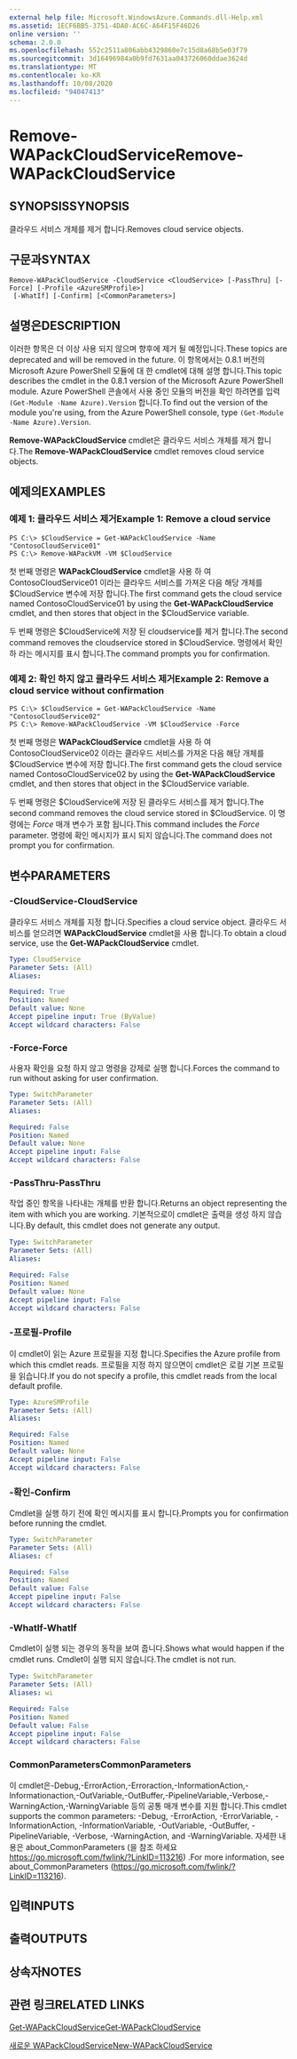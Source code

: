 ```yaml
---
external help file: Microsoft.WindowsAzure.Commands.dll-Help.xml
ms.assetid: 1ECF6BB5-3751-4DA0-AC6C-A64F15F46D26
online version: ''
schema: 2.0.0
ms.openlocfilehash: 552c2511a806abb4329860e7c15d8a68b5e03f79
ms.sourcegitcommit: 3d16496984a0b9fd7631aa043726060ddae3624d
ms.translationtype: MT
ms.contentlocale: ko-KR
ms.lasthandoff: 10/08/2020
ms.locfileid: "94047413"
---
```

# <span data-ttu-id="02396-101">Remove-WAPackCloudService</span><span class="sxs-lookup"><span data-stu-id="02396-101">Remove-WAPackCloudService</span></span>

## <span data-ttu-id="02396-102">SYNOPSIS</span><span class="sxs-lookup"><span data-stu-id="02396-102">SYNOPSIS</span></span>
<span data-ttu-id="02396-103">클라우드 서비스 개체를 제거 합니다.</span><span class="sxs-lookup"><span data-stu-id="02396-103">Removes cloud service objects.</span></span>

## <span data-ttu-id="02396-104">구문과</span><span class="sxs-lookup"><span data-stu-id="02396-104">SYNTAX</span></span>

```
Remove-WAPackCloudService -CloudService <CloudService> [-PassThru] [-Force] [-Profile <AzureSMProfile>]
 [-WhatIf] [-Confirm] [<CommonParameters>]
```

## <span data-ttu-id="02396-105">설명은</span><span class="sxs-lookup"><span data-stu-id="02396-105">DESCRIPTION</span></span>
<span data-ttu-id="02396-106">이러한 항목은 더 이상 사용 되지 않으며 향후에 제거 될 예정입니다.</span><span class="sxs-lookup"><span data-stu-id="02396-106">These topics are deprecated and will be removed in the future.</span></span>
<span data-ttu-id="02396-107">이 항목에서는 0.8.1 버전의 Microsoft Azure PowerShell 모듈에 대 한 cmdlet에 대해 설명 합니다.</span><span class="sxs-lookup"><span data-stu-id="02396-107">This topic describes the cmdlet in the 0.8.1 version of the Microsoft Azure PowerShell module.</span></span>
<span data-ttu-id="02396-108">Azure PowerShell 콘솔에서 사용 중인 모듈의 버전을 확인 하려면를 입력 `(Get-Module -Name Azure).Version` 합니다.</span><span class="sxs-lookup"><span data-stu-id="02396-108">To find out the version of the module you're using, from the Azure PowerShell console, type `(Get-Module -Name Azure).Version`.</span></span>

<span data-ttu-id="02396-109">**Remove-WAPackCloudService** cmdlet은 클라우드 서비스 개체를 제거 합니다.</span><span class="sxs-lookup"><span data-stu-id="02396-109">The **Remove-WAPackCloudService** cmdlet removes cloud service objects.</span></span>

## <span data-ttu-id="02396-110">예제의</span><span class="sxs-lookup"><span data-stu-id="02396-110">EXAMPLES</span></span>

### <span data-ttu-id="02396-111">예제 1: 클라우드 서비스 제거</span><span class="sxs-lookup"><span data-stu-id="02396-111">Example 1: Remove a cloud service</span></span>
```
PS C:\> $CloudService = Get-WAPackCloudService -Name "ContosoCloudService01"
PS C:\> Remove-WAPackVM -VM $CloudService
```

<span data-ttu-id="02396-112">첫 번째 명령은 **WAPackCloudService** cmdlet을 사용 하 여 ContosoCloudService01 이라는 클라우드 서비스를 가져온 다음 해당 개체를 $CloudService 변수에 저장 합니다.</span><span class="sxs-lookup"><span data-stu-id="02396-112">The first command gets the cloud service named ContosoCloudService01 by using the **Get-WAPackCloudService** cmdlet, and then stores that object in the $CloudService variable.</span></span>

<span data-ttu-id="02396-113">두 번째 명령은 $CloudService에 저장 된 cloudservice를 제거 합니다.</span><span class="sxs-lookup"><span data-stu-id="02396-113">The second command removes the cloudservice stored in $CloudService.</span></span>
<span data-ttu-id="02396-114">명령에서 확인 하 라는 메시지를 표시 합니다.</span><span class="sxs-lookup"><span data-stu-id="02396-114">The command prompts you for confirmation.</span></span>

### <span data-ttu-id="02396-115">예제 2: 확인 하지 않고 클라우드 서비스 제거</span><span class="sxs-lookup"><span data-stu-id="02396-115">Example 2: Remove a cloud service without confirmation</span></span>
```
PS C:\> $CloudService = Get-WAPackCloudService -Name "ContosoCloudService02"
PS C:\> Remove-WAPackCloudService -VM $CloudService -Force
```

<span data-ttu-id="02396-116">첫 번째 명령은 **WAPackCloudService** cmdlet을 사용 하 여 ContosoCloudService02 이라는 클라우드 서비스를 가져온 다음 해당 개체를 $CloudService 변수에 저장 합니다.</span><span class="sxs-lookup"><span data-stu-id="02396-116">The first command gets the cloud service named ContosoCloudService02 by using the **Get-WAPackCloudService** cmdlet, and then stores that object in the $CloudService variable.</span></span>

<span data-ttu-id="02396-117">두 번째 명령은 $CloudService에 저장 된 클라우드 서비스를 제거 합니다.</span><span class="sxs-lookup"><span data-stu-id="02396-117">The second command removes the cloud service stored in $CloudService.</span></span>
<span data-ttu-id="02396-118">이 명령에는 *Force* 매개 변수가 포함 됩니다.</span><span class="sxs-lookup"><span data-stu-id="02396-118">This command includes the *Force* parameter.</span></span>
<span data-ttu-id="02396-119">명령에 확인 메시지가 표시 되지 않습니다.</span><span class="sxs-lookup"><span data-stu-id="02396-119">The command does not prompt you for confirmation.</span></span>

## <span data-ttu-id="02396-120">변수</span><span class="sxs-lookup"><span data-stu-id="02396-120">PARAMETERS</span></span>

### <span data-ttu-id="02396-121">-CloudService</span><span class="sxs-lookup"><span data-stu-id="02396-121">-CloudService</span></span>
<span data-ttu-id="02396-122">클라우드 서비스 개체를 지정 합니다.</span><span class="sxs-lookup"><span data-stu-id="02396-122">Specifies a cloud service object.</span></span>
<span data-ttu-id="02396-123">클라우드 서비스를 얻으려면 **WAPackCloudService** cmdlet을 사용 합니다.</span><span class="sxs-lookup"><span data-stu-id="02396-123">To obtain a cloud service, use the **Get-WAPackCloudService** cmdlet.</span></span>

```yaml
Type: CloudService
Parameter Sets: (All)
Aliases:

Required: True
Position: Named
Default value: None
Accept pipeline input: True (ByValue)
Accept wildcard characters: False
```

### <span data-ttu-id="02396-124">-Force</span><span class="sxs-lookup"><span data-stu-id="02396-124">-Force</span></span>
<span data-ttu-id="02396-125">사용자 확인을 요청 하지 않고 명령을 강제로 실행 합니다.</span><span class="sxs-lookup"><span data-stu-id="02396-125">Forces the command to run without asking for user confirmation.</span></span>

```yaml
Type: SwitchParameter
Parameter Sets: (All)
Aliases:

Required: False
Position: Named
Default value: None
Accept pipeline input: False
Accept wildcard characters: False
```

### <span data-ttu-id="02396-126">-PassThru</span><span class="sxs-lookup"><span data-stu-id="02396-126">-PassThru</span></span>
<span data-ttu-id="02396-127">작업 중인 항목을 나타내는 개체를 반환 합니다.</span><span class="sxs-lookup"><span data-stu-id="02396-127">Returns an object representing the item with which you are working.</span></span>
<span data-ttu-id="02396-128">기본적으로이 cmdlet은 출력을 생성 하지 않습니다.</span><span class="sxs-lookup"><span data-stu-id="02396-128">By default, this cmdlet does not generate any output.</span></span>

```yaml
Type: SwitchParameter
Parameter Sets: (All)
Aliases:

Required: False
Position: Named
Default value: None
Accept pipeline input: False
Accept wildcard characters: False
```

### <span data-ttu-id="02396-129">-프로필</span><span class="sxs-lookup"><span data-stu-id="02396-129">-Profile</span></span>
<span data-ttu-id="02396-130">이 cmdlet이 읽는 Azure 프로필을 지정 합니다.</span><span class="sxs-lookup"><span data-stu-id="02396-130">Specifies the Azure profile from which this cmdlet reads.</span></span>
<span data-ttu-id="02396-131">프로필을 지정 하지 않으면이 cmdlet은 로컬 기본 프로필을 읽습니다.</span><span class="sxs-lookup"><span data-stu-id="02396-131">If you do not specify a profile, this cmdlet reads from the local default profile.</span></span>

```yaml
Type: AzureSMProfile
Parameter Sets: (All)
Aliases:

Required: False
Position: Named
Default value: None
Accept pipeline input: False
Accept wildcard characters: False
```

### <span data-ttu-id="02396-132">-확인</span><span class="sxs-lookup"><span data-stu-id="02396-132">-Confirm</span></span>
<span data-ttu-id="02396-133">Cmdlet을 실행 하기 전에 확인 메시지를 표시 합니다.</span><span class="sxs-lookup"><span data-stu-id="02396-133">Prompts you for confirmation before running the cmdlet.</span></span>

```yaml
Type: SwitchParameter
Parameter Sets: (All)
Aliases: cf

Required: False
Position: Named
Default value: False
Accept pipeline input: False
Accept wildcard characters: False
```

### <span data-ttu-id="02396-134">-WhatIf</span><span class="sxs-lookup"><span data-stu-id="02396-134">-WhatIf</span></span>
<span data-ttu-id="02396-135">Cmdlet이 실행 되는 경우의 동작을 보여 줍니다.</span><span class="sxs-lookup"><span data-stu-id="02396-135">Shows what would happen if the cmdlet runs.</span></span>
<span data-ttu-id="02396-136">Cmdlet이 실행 되지 않습니다.</span><span class="sxs-lookup"><span data-stu-id="02396-136">The cmdlet is not run.</span></span>

```yaml
Type: SwitchParameter
Parameter Sets: (All)
Aliases: wi

Required: False
Position: Named
Default value: False
Accept pipeline input: False
Accept wildcard characters: False
```

### <span data-ttu-id="02396-137">CommonParameters</span><span class="sxs-lookup"><span data-stu-id="02396-137">CommonParameters</span></span>
<span data-ttu-id="02396-138">이 cmdlet은-Debug,-ErrorAction,-Erroraction,-InformationAction,-Informationaction,-OutVariable,-OutBuffer,-PipelineVariable,-Verbose,-WarningAction,-WarningVariable 등의 공통 매개 변수를 지원 합니다.</span><span class="sxs-lookup"><span data-stu-id="02396-138">This cmdlet supports the common parameters: -Debug, -ErrorAction, -ErrorVariable, -InformationAction, -InformationVariable, -OutVariable, -OutBuffer, -PipelineVariable, -Verbose, -WarningAction, and -WarningVariable.</span></span> <span data-ttu-id="02396-139">자세한 내용은 about_CommonParameters (을 참조 하세요 https://go.microsoft.com/fwlink/?LinkID=113216) .</span><span class="sxs-lookup"><span data-stu-id="02396-139">For more information, see about_CommonParameters (https://go.microsoft.com/fwlink/?LinkID=113216).</span></span>

## <span data-ttu-id="02396-140">입력</span><span class="sxs-lookup"><span data-stu-id="02396-140">INPUTS</span></span>

## <span data-ttu-id="02396-141">출력</span><span class="sxs-lookup"><span data-stu-id="02396-141">OUTPUTS</span></span>

## <span data-ttu-id="02396-142">상속자</span><span class="sxs-lookup"><span data-stu-id="02396-142">NOTES</span></span>

## <span data-ttu-id="02396-143">관련 링크</span><span class="sxs-lookup"><span data-stu-id="02396-143">RELATED LINKS</span></span>

[<span data-ttu-id="02396-144">Get-WAPackCloudService</span><span class="sxs-lookup"><span data-stu-id="02396-144">Get-WAPackCloudService</span></span>](./Get-WAPackCloudService.md)

[<span data-ttu-id="02396-145">새로운 WAPackCloudService</span><span class="sxs-lookup"><span data-stu-id="02396-145">New-WAPackCloudService</span></span>](./New-WAPackCloudService.md)


